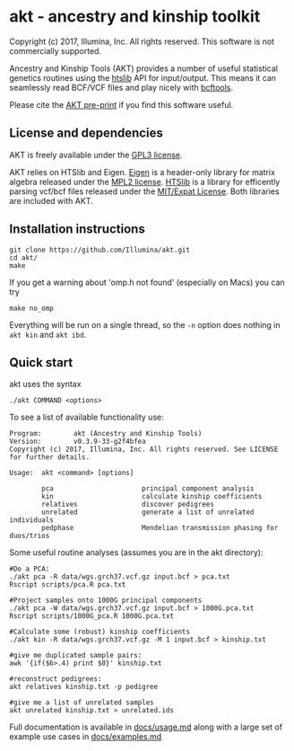 # akt - ancestry and kinship toolkit

Copyright (c) 2017, Illumina, Inc. All rights reserved. This software is not commercially supported.

Ancestry and Kinship Tools (AKT) provides a number of useful statistical genetics routines using the [htslib](http://www.htslib.org/) API for input/output. This means it can seamlessly read BCF/VCF files and play nicely with [bcftools](http://samtools.github.io/bcftools/bcftools.html).

Please cite the [AKT pre-print](http://biorxiv.org/content/early/2017/04/10/047829) if you find this software useful.

## License and dependencies

AKT is freely available under the [GPL3 license](https://github.com/Illumina/agg/blob/master/LICENSE). 

AKT relies on HTSlib and Eigen. [Eigen](http://eigen.tuxfamily.org/index.php?title=Main_Page) is a header-only library for matrix algebra released under the [MPL2 license](https://www.mozilla.org/en-US/MPL/2.0/). [HTSlib](http://www.htslib.org/) is a library for efficently parsing vcf/bcf files released under the [MIT/Expat License](http://choosealicense.com/licenses/mit/). Both libraries are included with AKT.

## Installation instructions

```
git clone https://github.com/Illumina/akt.git
cd akt/
make
```
If you get a warning about 'omp.h not found' (especially on Macs)
you can try
```
make no_omp
```
Everything will be run on a single thread, so the `-n` option does nothing
in `akt kin` and `akt ibd`.

## Quick start
akt uses the syntax
```
./akt COMMAND <options>
```

To see a list of available functionality use:
```
Program:        akt (Ancestry and Kinship Tools)
Version:        v0.3.9-33-g2f4bfea
Copyright (c) 2017, Illumina, Inc. All rights reserved. See LICENSE for further details.

Usage:  akt <command> [options]

        pca                      principal component analysis
        kin                      calculate kinship coefficients
        relatives                discover pedigrees
        unrelated                generate a list of unrelated individuals
        pedphase                 Mendelian transmission phasing for duos/trios
```

Some useful routine analyses (assumes you are in the akt directory):
```
#Do a PCA:
./akt pca -R data/wgs.grch37.vcf.gz input.bcf > pca.txt
Rscript scripts/pca.R pca.txt

#Project samples onto 1000G principal components
./akt pca -W data/wgs.grch37.vcf.gz input.bcf > 1000G.pca.txt
Rscript scripts/1000G_pca.R 1000G.pca.txt

#Calculate some (robust) kinship coefficients
./akt kin -R data/wgs.grch37.vcf.gz -M 1 input.bcf > kinship.txt

#give me duplicated sample pairs:
awk '{if($6>.4) print $0}' kinship.txt

#reconstruct pedigrees:
akt relatives kinship.txt -p pedigree

#give me a list of unrelated samples
akt unrelated kinship.txt > unrelated.ids

```
Full documentation is available in [docs/usage.md](docs/usage.md) along with a large set of example use cases in [docs/examples.md](docs/examples.md)

